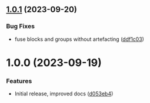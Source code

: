 ## [1.0.1](https://github.com/RiskChallenger/pixi-grouping/compare/v1.0.0...v1.0.1) (2023-09-20)


### Bug Fixes

* fuse blocks and groups without artefacting ([ddf1c03](https://github.com/RiskChallenger/pixi-grouping/commit/ddf1c031470d474d8ed72ceaf2e2afb38ca1029a))

# 1.0.0 (2023-09-19)


### Features

* Initial release, improved docs ([d053eb4](https://github.com/RiskChallenger/pixi-grouping/commit/d053eb4abe41d5d5b9208fdeae79486a2ce249ad))
